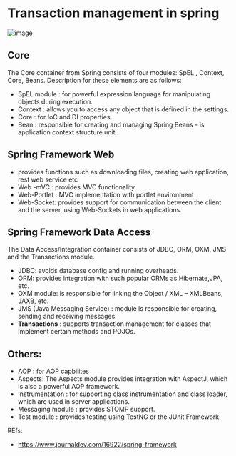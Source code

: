 # Transaction management in spring

![image](https://cdn.journaldev.com/wp-content/uploads/2017/11/spring-framework-architecture.jpg)


## Core 

The Core container from Spring consists of four modules: SpEL , Context, Core, Beans. Description for these elements are as follows:


+ SpEL module :  for powerful expression language for manipulating objects during execution.
+ Context : allows you to access any object that is defined in the settings. 
+ Core : for IoC and DI properties.
+ Bean : responsible for creating and managing Spring Beans – is application context structure unit.

## Spring Framework Web

+ provides functions such as downloading files, creating web application, rest web service etc
+ Web -mVC :  provides MVC functionality
+ Web-Portlet : MVC implementation with portlet environment
+ Web-Socket:  provides support for communication between the client and the server, using Web-Sockets in web applications.

## Spring Framework Data Access
The Data Access/Integration container consists of JDBC, ORM, OXM, JMS and the Transactions module.

+ JDBC:  avoids database config and running overheads.
+ ORM:  provides integration with such popular ORMs as Hibernate,JPA, etc.
+ OXM module:  is responsible for linking the Object / XML – XMLBeans, JAXB, etc.
+ JMS (Java Messaging Service) : module is responsible for creating, sending and receiving messages.
+ **Transactions** : supports transaction management for classes that implement certain methods and POJOs.

## Others:

+ AOP : for AOP capbilites
+ Aspects: The Aspects module provides integration with AspectJ, which is also a powerful AOP framework.
+ Instrumentation : for supporting class instrumentation and class loader, which are used in server applications.
+ Messaging module : provides STOMP support.
+ Test module : provides testing using TestNG or the JUnit Framework.


REfs:
+ https://www.journaldev.com/16922/spring-framework
